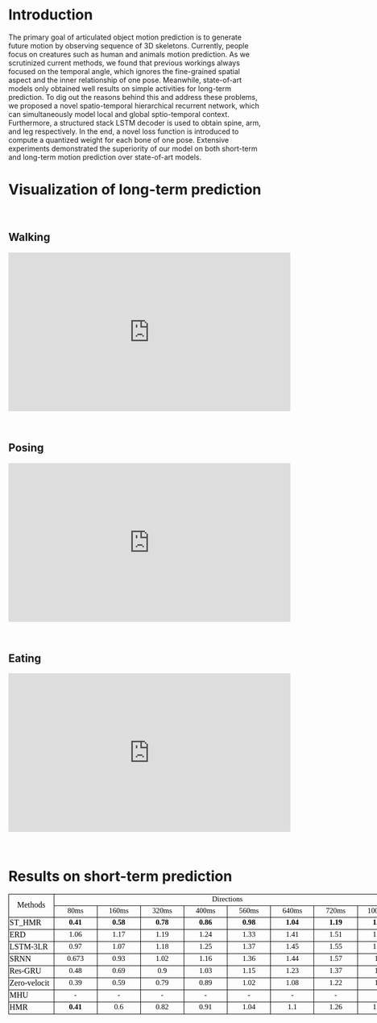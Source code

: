 # Introduction
The primary goal of articulated object motion prediction is to generate future motion by observing sequence of 3D skeletons. Currently, people focus on creatures such as human and animals motion prediction. As we scrutinized current methods, we found that previous workings always focused on the temporal angle, which ignores the fine-grained spatial aspect and the inner relationship of one pose. Meanwhile, state-of-art models only obtained well results on simple activities for long-term prediction. To dig out the reasons behind this and address these problems, we proposed a novel spatio-temporal hierarchical recurrent network, which can simultaneously model local and global sptio-temporal context. Furthermore, a structured stack LSTM decoder is used to obtain spine, arm, and leg respectively. In the end, a novel loss function is introduced to compute a quantized weight for each bone of one pose. Extensive experiments demonstrated the superiority of our model on both short-term and long-term motion prediction over state-of-art models.

# Visualization of long-term prediction

&nbsp;&nbsp;

## Walking


<center><iframe width="560" height="315" src="https://www.youtube.com/embed/4Z1IWTl-_7w" frameborder="0" allow="accelerometer; autoplay; encrypted-media; gyroscope; picture-in-picture" allowfullscreen></iframe></center>

&nbsp;

## Posing


<center><iframe width="560" height="315" src="https://www.youtube.com/embed/UptXczFf6Ro" frameborder="0" allow="accelerometer; autoplay; encrypted-media; gyroscope; picture-in-picture" allowfullscreen></iframe></center>

&nbsp;

## Eating


<center><iframe width="560" height="315" src="https://www.youtube.com/embed/Scur-WShQ5Y" frameborder="0" allow="accelerometer; autoplay; encrypted-media; gyroscope; picture-in-picture" allowfullscreen></iframe></center>

&nbsp;

# Results on short-term prediction


<style id="工作簿1_25555_Styles">
<!--table
	{mso-displayed-decimal-separator:"\.";
	mso-displayed-thousand-separator:"\,";}
@page
	{margin:.75in .7in .75in .7in;
	mso-header-margin:.3in;
	mso-footer-margin:.3in;}
.font5
	{color:windowtext;
	font-size:9.0pt;
	font-weight:400;
	font-style:normal;
	text-decoration:none;
	font-family:等线;
	mso-generic-font-family:auto;
	mso-font-charset:134;}
tr
	{mso-height-source:auto;
	mso-ruby-visibility:none;}
col
	{mso-width-source:auto;
	mso-ruby-visibility:none;}
br
	{mso-data-placement:same-cell;}
.style0
	{mso-number-format:General;
	text-align:general;
	vertical-align:middle;
	white-space:nowrap;
	mso-rotate:0;
	mso-background-source:auto;
	mso-pattern:auto;
	color:black;
	font-size:12.0pt;
	font-weight:400;
	font-style:normal;
	text-decoration:none;
	font-family:等线;
	mso-generic-font-family:auto;
	mso-font-charset:134;
	border:none;
	mso-protection:locked visible;
	mso-style-name:常规;
	mso-style-id:0;}
.style26
	{background:#C6EFCE;
	mso-pattern:black none;
	color:#006100;
	font-size:12.0pt;
	font-weight:400;
	font-style:normal;
	text-decoration:none;
	font-family:等线;
	mso-generic-font-family:auto;
	mso-font-charset:134;
	mso-style-name:好;
	mso-style-id:26;}
.style35
	{background:#FFFFCC;
	mso-pattern:black none;
	border:.5pt solid #B2B2B2;
	mso-style-name:注释;
	mso-style-id:10;}
td
	{mso-style-parent:style0;
	padding-top:1px;
	padding-right:1px;
	padding-left:1px;
	mso-ignore:padding;
	color:black;
	font-size:12.0pt;
	font-weight:400;
	font-style:normal;
	text-decoration:none;
	font-family:等线;
	mso-generic-font-family:auto;
	mso-font-charset:134;
	mso-number-format:General;
	text-align:general;
	vertical-align:middle;
	border:none;
	mso-background-source:auto;
	mso-pattern:auto;
	mso-protection:locked visible;
	white-space:nowrap;
	mso-rotate:0;}
.xl65
	{mso-style-parent:style35;
	font-size:11.0pt;
	font-weight:700;
	text-align:center;
	border:.5pt solid windowtext;}
.xl66
	{mso-style-parent:style26;
	font-size:11.0pt;
	font-weight:700;
	text-align:center;
	border:.5pt solid windowtext;}
.xl67
	{mso-style-parent:style35;
	font-size:11.0pt;
	text-align:center;
	border:.5pt solid windowtext;}
.xl68
	{mso-style-parent:style0;
	font-size:11.0pt;
	text-align:center;
	border:.5pt solid windowtext;}
.xl69
	{mso-style-parent:style0;
	text-align:center;
	border:.5pt solid windowtext;}
.xl70
	{mso-style-parent:style0;
	border:.5pt solid windowtext;}
ruby
	{ruby-align:left;}
rt
	{color:windowtext;
	font-size:9.0pt;
	font-weight:400;
	font-style:normal;
	text-decoration:none;
	font-family:等线;
	mso-generic-font-family:auto;
	mso-font-charset:134;
	mso-char-type:none;
	display:none;}
-->
</style>


<div id="工作簿1_25555" align=center x:publishsource="Excel">

<table border=0 cellpadding=0 cellspacing=0 width=783 style='border-collapse:
 collapse;table-layout:fixed;width:585pt'>
 <col width=87 span=9 style='width:65pt'>
 <tr height=21 style='height:16.0pt'>
  <td rowspan=2 height=42 class=xl69 width=87 style='height:32.0pt;width:65pt'>Methods</td>
  <td colspan=8 class=xl68 width=696 style='border-left:none;width:520pt'>Directions</td>
 </tr>
 <tr height=21 style='height:16.0pt'>
  <td height=21 class=xl68 style='height:16.0pt;border-top:none;border-left:
  none'>80ms</td>
  <td class=xl68 style='border-top:none;border-left:none'>160ms</td>
  <td class=xl68 style='border-top:none;border-left:none'>320ms</td>
  <td class=xl68 style='border-top:none;border-left:none'>400ms</td>
  <td class=xl68 style='border-top:none;border-left:none'>560ms</td>
  <td class=xl68 style='border-top:none;border-left:none'>640ms</td>
  <td class=xl68 style='border-top:none;border-left:none'>720ms</td>
  <td class=xl68 style='border-top:none;border-left:none'>1000ms</td>
 </tr>
 <tr height=21 style='height:16.0pt'>
  <td height=21 class=xl70 style='height:16.0pt;border-top:none'>ST_HMR</td>
  <td class=xl66 style='border-top:none;border-left:none'>0.41</td>
  <td class=xl66 style='border-top:none;border-left:none'>0.58</td>
  <td class=xl66 style='border-top:none;border-left:none'>0.78</td>
  <td class=xl66 style='border-top:none;border-left:none'>0.86</td>
  <td class=xl66 style='border-top:none;border-left:none'>0.98</td>
  <td class=xl66 style='border-top:none;border-left:none'>1.04</td>
  <td class=xl66 style='border-top:none;border-left:none'>1.19</td>
  <td class=xl66 style='border-top:none;border-left:none'>1.48</td>
 </tr>
 <tr height=21 style='height:16.0pt'>
  <td height=21 class=xl70 style='height:16.0pt;border-top:none'>ERD</td>
  <td class=xl68 style='border-top:none;border-left:none'>1.06</td>
  <td class=xl68 style='border-top:none;border-left:none'>1.17</td>
  <td class=xl68 style='border-top:none;border-left:none'>1.19</td>
  <td class=xl68 style='border-top:none;border-left:none'>1.24</td>
  <td class=xl68 style='border-top:none;border-left:none'>1.33</td>
  <td class=xl68 style='border-top:none;border-left:none'>1.41</td>
  <td class=xl68 style='border-top:none;border-left:none'>1.51</td>
  <td class=xl68 style='border-top:none;border-left:none'>1.79</td>
 </tr>
 <tr height=21 style='height:16.0pt'>
  <td height=21 class=xl70 style='height:16.0pt;border-top:none'>LSTM-3LR</td>
  <td class=xl68 style='border-top:none;border-left:none'>0.97</td>
  <td class=xl68 style='border-top:none;border-left:none'>1.07</td>
  <td class=xl68 style='border-top:none;border-left:none'>1.18</td>
  <td class=xl68 style='border-top:none;border-left:none'>1.25</td>
  <td class=xl68 style='border-top:none;border-left:none'>1.37</td>
  <td class=xl68 style='border-top:none;border-left:none'>1.45</td>
  <td class=xl68 style='border-top:none;border-left:none'>1.55</td>
  <td class=xl68 style='border-top:none;border-left:none'>1.79</td>
 </tr>
 <tr height=21 style='height:16.0pt'>
  <td height=21 class=xl70 style='height:16.0pt;border-top:none'>SRNN</td>
  <td class=xl68 style='border-top:none;border-left:none'>0.673</td>
  <td class=xl68 style='border-top:none;border-left:none'>0.93</td>
  <td class=xl68 style='border-top:none;border-left:none'>1.02</td>
  <td class=xl68 style='border-top:none;border-left:none'>1.16</td>
  <td class=xl68 style='border-top:none;border-left:none'>1.36</td>
  <td class=xl68 style='border-top:none;border-left:none'>1.44</td>
  <td class=xl68 style='border-top:none;border-left:none'>1.57</td>
  <td class=xl68 style='border-top:none;border-left:none'>1.9</td>
 </tr>
 <tr height=21 style='height:16.0pt'>
  <td height=21 class=xl70 style='height:16.0pt;border-top:none'>Res-GRU</td>
  <td class=xl68 style='border-top:none;border-left:none'>0.48</td>
  <td class=xl68 style='border-top:none;border-left:none'>0.69</td>
  <td class=xl68 style='border-top:none;border-left:none'>0.9</td>
  <td class=xl68 style='border-top:none;border-left:none'>1.03</td>
  <td class=xl68 style='border-top:none;border-left:none'>1.15</td>
  <td class=xl68 style='border-top:none;border-left:none'>1.23</td>
  <td class=xl68 style='border-top:none;border-left:none'>1.37</td>
  <td class=xl68 style='border-top:none;border-left:none'>1.7</td>
 </tr>
 <tr height=21 style='height:16.0pt'>
  <td height=21 class=xl70 style='height:16.0pt;border-top:none'>Zero-velocit<span
  style='display:none'>y</span></td>
  <td class=xl68 style='border-top:none;border-left:none'>0.39</td>
  <td class=xl68 style='border-top:none;border-left:none'>0.59</td>
  <td class=xl68 style='border-top:none;border-left:none'>0.79</td>
  <td class=xl68 style='border-top:none;border-left:none'>0.89</td>
  <td class=xl68 style='border-top:none;border-left:none'>1.02</td>
  <td class=xl68 style='border-top:none;border-left:none'>1.08</td>
  <td class=xl68 style='border-top:none;border-left:none'>1.22</td>
  <td class=xl68 style='border-top:none;border-left:none'>1.5</td>
 </tr>
 <tr height=21 style='height:16.0pt'>
  <td height=21 class=xl70 style='height:16.0pt;border-top:none'>MHU</td>
  <td class=xl68 style='border-top:none;border-left:none'>-</td>
  <td class=xl68 style='border-top:none;border-left:none'>-</td>
  <td class=xl68 style='border-top:none;border-left:none'>-</td>
  <td class=xl68 style='border-top:none;border-left:none'>-</td>
  <td class=xl68 style='border-top:none;border-left:none'>-</td>
  <td class=xl68 style='border-top:none;border-left:none'>-</td>
  <td class=xl68 style='border-top:none;border-left:none'>-</td>
  <td class=xl68 style='border-top:none;border-left:none'>-</td>
 </tr>
 <tr height=21 style='height:16.0pt'>
  <td height=21 class=xl70 style='height:16.0pt;border-top:none'>HMR</td>
  <td class=xl65 style='border-top:none;border-left:none'>0.41</td>
  <td class=xl67 style='border-top:none;border-left:none'>0.6</td>
  <td class=xl67 style='border-top:none;border-left:none'>0.82</td>
  <td class=xl67 style='border-top:none;border-left:none'>0.91</td>
  <td class=xl67 style='border-top:none;border-left:none'>1.04</td>
  <td class=xl67 style='border-top:none;border-left:none'>1.1</td>
  <td class=xl67 style='border-top:none;border-left:none'>1.26</td>
  <td class=xl67 style='border-top:none;border-left:none'>1.57</td>
 </tr>
 <tr height=0 style='display:none'>
  <td width=87 style='width:65pt'></td>
  <td width=87 style='width:65pt'></td>
  <td width=87 style='width:65pt'></td>
  <td width=87 style='width:65pt'></td>
  <td width=87 style='width:65pt'></td>
  <td width=87 style='width:65pt'></td>
  <td width=87 style='width:65pt'></td>
  <td width=87 style='width:65pt'></td>
  <td width=87 style='width:65pt'></td>
 </tr>
</table>

</div>
